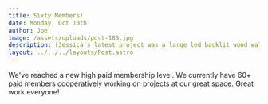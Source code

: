 ```yaml
---
title: Sixty Members!
date: Monday, Oct 10th
author: Joe
image: /assets/uploads/post-185.jpg
description: (Jessica's latest project was a large led backlit wood wall hanging. Turned out great.)
layout: ../../../layouts/Post.astro
---
```


We've reached a new high paid membership level.  We currently have 60+ paid members cooperatively working on projects at our great space.  Great work everyone!
